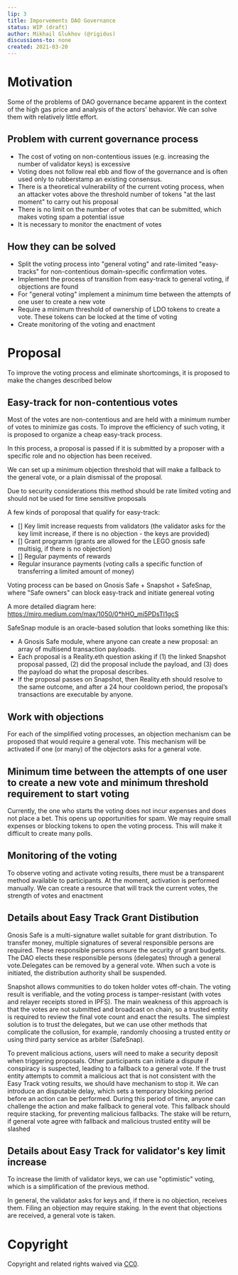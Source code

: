 ```yaml
---
lip: 3
title: Imporvements DAO Governance
status: WIP (draft)
author: Mikhail Glukhov (@rigidus)
discussions-to: none
created: 2021-03-20
---
```


# Motivation

Some of the problems of DAO governance became apparent in the context of the high gas price and analysis of the actors' behavior. We can solve them with relatively little effort.

## Problem with current governance process

* The cost of voting on non-contentious issues (e.g. increasing the number of validator keys) is excessive
* Voting does not follow real ebb and flow of the governance and is often used only to rubberstamp an existing consensus.
* There is a theoretical vulnerability of the current voting process, when an attacker votes above the threshold number of tokens "at the last moment" to carry out his proposal
* There is no limit on the number of votes that can be submitted, which makes voting spam a potential issue
* It is necessary to monitor the enactment of votes

## How they can be solved

- Split the voting process into "general voting" and rate-limited "easy-tracks" for non-contentious domain-specific confirmation votes.
- Implement the process of transition from easy-track to general voting, if objections are found
- For "general voting" implement a minimum time between the attempts of one user to create a new vote
- Require a minimum threshold of ownership of LDO tokens to create a vote. These tokens can be locked at the time of voting
- Create monitoring of the voting and enactment

# Proposal

To improve the voting process and eliminate shortcomings, it is proposed to make the changes described below

## Easy-track for non-contentious votes

Most of the votes are non-contentious and are held with a minimum number of votes to minimize gas costs. To improve the efficiency of such voting, it is proposed to organize a cheap easy-track process.

In this process, a proposal is passed if it is submitted by a proposer with a specific role and no objection has been received.

We can set up a minimum objection threshold that will make a fallback to the general vote, or a plain dismissal of the proposal.

Due to security considerations this method should be rate limited voting and should not be used for time sensitive proposals

A few kinds of poroposal that qualify for easy-track:
- [] Key limit increase requests from validators (the validator asks for the key limit increase, if there is no objection - the keys are provided)
- [] Grant programm (grants are allowed for the LEGO gnosis safe multisig, if there is no objection)
- [] Regular payments of rewards
- Regular insurance payments (voting calls a specific function of transferring a limited amount of money)

Voting process can be based on Gnosis Safe + Snapshot + SafeSnap, where "Safe owners" can block easy-track and initiate genereal voting

A more detailed diagram here: https://miro.medium.com/max/1050/0*hHO_mi5PDsTl1gcS

SafeSnap module is an oracle-based solution that looks something like this:

- A Gnosis Safe module, where anyone can create a new proposal: an array of multisend transaction payloads.
- Each proposal is a Reality.eth question asking if (1) the linked Snapshot proposal passed, (2) did the proposal include the payload, and (3) does the payload do what the proposal describes.
- If the proposal passes on Snapshot, then Reality.eth should resolve to the same outcome, and after a 24 hour cooldown period, the proposal’s transactions are executable by anyone.

## Work with objections

For each of the simplified voting processes, an objection mechanism can be proposed that would require a general vote. This mechanism will be activated if one (or many) of the objectors asks for a general vote.

## Minimum time between the attempts of one user to create a new vote and minimum threshold requirement to start voting

Currently, the one who starts the voting does not incur expenses and does not place a bet. This opens up opportunities for spam. We may require small expenses or blocking tokens to open the voting process. This will make it difficult to create many polls.

## Monitoring of the voting

To observe voting and activate voting results, there must be a transparent method available to participants. At the moment, activation is performed manually. We can create a resource that will track the current votes, the strength of votes and enactment

## Details about Easy Track Grant Distibution

Gnosis Safe is a multi-signature wallet suitable for grant distribution. To transfer money, multiple signatures of several responsible persons are required. These responsible persons ensure the security of grant budgets. The DAO elects these responsible persons (delegates) through a general vote.Delegates can be removed by a general vote. When such a vote is initiated, the distribution authority shall be suspended. 

Snapshot allows communities to do token holder votes off-chain. The voting result is verifiable, and the voting process is tamper-resistant (with votes and relayer receipts stored in IPFS). The main weakness of this approach is that the votes are not submitted and broadcast on chain, so a trusted entity is required to review the final vote count and enact the results. The simplest solution is to trust the delegates, but we can use other methods that complicate the collusion, for example, randomly choosing a trusted entity or using third party service as arbiter (SafeSnap). 

To prevent malicious actions, users will need to make a security deposit when triggering proposals. Other participants can initiate a dispute if conspiracy is suspected, leading to a fallback to a general vote. If the trust entity attempts to commit a malicious act that is not consistent with the Easy Track voting results, we should have mechanism to stop it. We can introduce an disputable delay, which sets a temporary blocking period before an action can be performed. During this period of time, anyone can challenge the action and make fallback to general vote. This fallback should require stacking, for preventing malicious fallbacks. The stake will be return, if general vote agree with fallback and malicious trusted entity will be slashed

## Details about Easy Track for validator's key limit increase

To increase the limith of validator keys, we can use "optimistic" voting, which is a simplification of the previous method.

In general, the validator asks for keys and, if there is no objection, receives them. Filing an objection may require staking. In the event that objections are received, a general vote is taken.

# Copyright
Copyright and related rights waived via [CC0](https://creativecommons.org/publicdomain/zero/1.0/).
